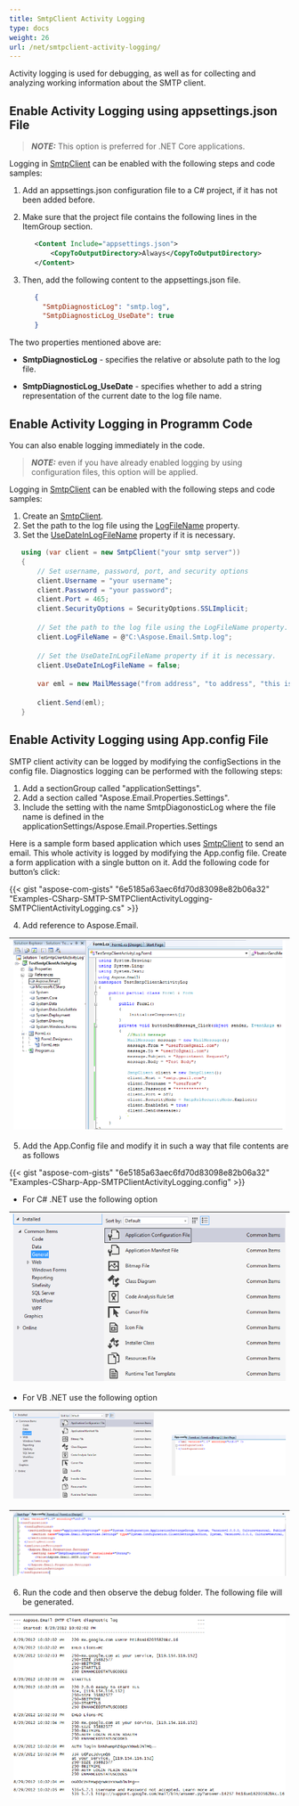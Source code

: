 ```yaml
---
title: SmtpClient Activity Logging
type: docs
weight: 26
url: /net/smtpclient-activity-logging/
---
```


Activity logging is used for debugging, as well as for collecting and analyzing working information about the SMTP client.

## **Enable Activity Logging using appsettings.json File**

> **_NOTE:_** This option is preferred for .NET Core applications.

Logging in [SmtpClient](https://reference.aspose.com/email/net/aspose.email.clients.smtp/smtpclient/) can be enabled with the following steps and code samples:

1. Add an appsettings.json configuration file to a C# project, if it has not been added before. 
2. Make sure that the project file contains the following lines in the ItemGroup section.

   ```xml
      <Content Include="appsettings.json">
          <CopyToOutputDirectory>Always</CopyToOutputDirectory>
      </Content>
   ```

3. Then, add the following content to the appsettings.json file.

   ```json
      {
        "SmtpDiagnosticLog": "smtp.log",
        "SmtpDiagnosticLog_UseDate": true
      }
   ```

The two properties mentioned above are:

- **SmtpDiagnosticLog** - specifies the relative or absolute path to the log file.

- **SmtpDiagnosticLog_UseDate** - specifies whether to add a string representation of the current date to the log file name.

## **Enable Activity Logging in Programm Code**

You can also enable logging immediately in the code. 

> **_NOTE:_** even if you have already enabled logging by using configuration files, this option will be applied.

Logging in [SmtpClient](https://reference.aspose.com/email/net/aspose.email.clients.smtp/smtpclient/) can be enabled with the following steps and code samples:

1. Create an [SmtpClient](https://reference.aspose.com/email/net/aspose.email.clients.smtp/smtpclient/).
2. Set the path to the log file using the [LogFileName](https://reference.aspose.com/email/net/aspose.email.clients/emailclient/logfilename/) property.
3. Set the [UseDateInLogFileName](https://reference.aspose.com/email/net/aspose.email.clients/emailclient/usedateinlogfilename/) property if it is necessary.

```cs
   using (var client = new SmtpClient("your smtp server"))
   {
       // Set username, password, port, and security options
       client.Username = "your username";
       client.Password = "your password";
       client.Port = 465;
       client.SecurityOptions = SecurityOptions.SSLImplicit;
   
       // Set the path to the log file using the LogFileName property.
       client.LogFileName = @"C:\Aspose.Email.Smtp.log";
       
       // Set the UseDateInLogFileName property if it is necessary.
       client.UseDateInLogFileName = false;
   
       var eml = new MailMessage("from address", "to address", "this is a test subject", "this is a test body");
   
       client.Send(eml);
   }
```

## **Enable Activity Logging using App.config File**

SMTP client activity can be logged by modifying the configSections in the config file. Diagnostics logging can be performed with the following steps:

1. Add a sectionGroup called "applicationSettings".
2. Add a section called "Aspose.Email.Properties.Settings".
3. Include the setting with the name SmtpDiagonosticLog where the file name is defined in the applicationSettings/Aspose.Email.Properties.Settings

Here is a sample form based application which uses [SmtpClient](https://apireference.aspose.com/email/net/aspose.email.clients.smtp/smtpclient) to send an email. This whole activity is logged by modifying the App.config file. Create a form application with a single button on it. Add the following code for button’s click:

{{< gist "aspose-com-gists" "6e5185a63aec6fd70d83098e82b06a32" "Examples-CSharp-SMTP-SMTPClientActivityLogging-SMTPClientActivityLogging.cs" >}}

4. Add reference to Aspose.Email.

|![todo:image_alt_text](utility-features-smtp-client_1.png)|
| :- |

5. Add the App.Config file and modify it in such a way that file contents are as follows

{{< gist "aspose-com-gists" "6e5185a63aec6fd70d83098e82b06a32" "Examples-CSharp-App-SMTPClientActivityLogging.config" >}}

- For C# .NET use the following option

|![todo:image_alt_text](utility-features-smtp-client_2.png)|
| :- |

- For VB .NET use the following option

|![todo:image_alt_text](utility-features-smtp-client_2.png)| |![todo:image_alt_text](utility-features-smtp-client_4.png)|
| :- | :- | :- |

|![todo:image_alt_text](utility-features-smtp-client_5.png)|
| :- |

6. Run the code and then observe the debug folder. The following file will be generated.

|![todo:image_alt_text](utility-features-smtp-client_6.png)|
| :- |
